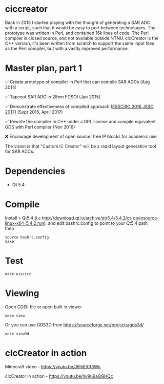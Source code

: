 # ciccreator
Back in 2013 I started playing with the thought of generating a SAR ADC with a script, such that it would be easy to port between technologies. The prototype was written in Perl, and contained 16k lines of code. The Perl compiler is closed source, and not available outside NTNU. cIcCreator is the C++ version, it's been written from scratch to support the same input files as the Perl compiler, but with a vastly improved performance. 

# Master plan, part 1
:white_check_mark: Create prototype of compiler in Perl that can compile SAR ADCs (Aug 2014) 

:white_check_mark: Tapeout SAR ADC in 28nm FDSOI (Jan 2015)

:white_check_mark: Demonstrate effectiveness of compiled approach ([ESSCIRC 2016](http://ieeexplore.ieee.org/document/7598271/),[JSSC 2017](http://ieeexplore.ieee.org/document/7906479/)) (Sept 2016, April 2017)

:white_check_mark: Rewrite the compiler in C++ under a GPL license and compile equivalent GDS with Perl compiler (Nov 2016)

:x: Encourage development of open source, free IP blocks for academic use 

The vision is that "Custom IC Creator" will be a rapid layout generation tool for SAR ADCs. 

# Dependencies
- Qt 5.4

# Compile
Install > Qt5.4 (i.e http://download.qt.io/archive/qt/5.4/5.4.2/qt-opensource-linux-x64-5.4.2.run), and edit bashrc.config to point to your Qt5.4 path, then

    source bashrc.config
    make

# Test

    make esscirc

# Viewing
Open GDSII file or open built in viewer

    make view

Or you can use GDS3D from https://sourceforge.net/projects/gds3d/ 

    make view3d

# cIcCreator in action

Minecraft video - https://youtu.be/J9lhEt0f3Wk 

cIcCreator in action - https://youtu.be/hv9u9aQGHQc

